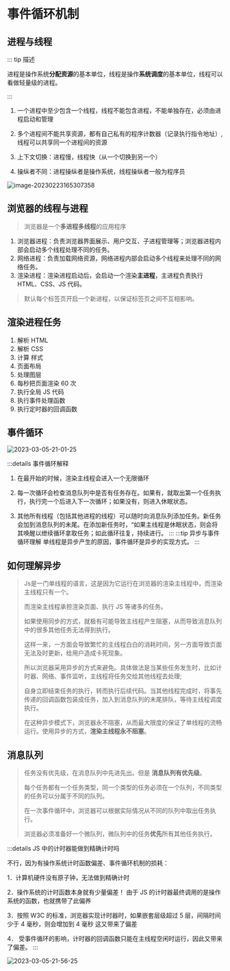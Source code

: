 # 事件循环机制

## 进程与线程 

::: tip 描述

进程是操作系统**分配资源**的基本单位，线程是操作**系统调度**的基本单位，线程可以看做轻量级的进程。

:::

1. 一个进程中至少包含一个线程，线程不能包含进程，不能单独存在，必须由进程启动和管理

2. 多个进程间不能共享资源，都有自己私有的程序计数器（记录执行指令地址）,线程可以共享同一个进程间的资源

3. 上下文切换：进程慢，线程快（从一个切换到另一个）

4. 操纵者不同：进程操纵者是操作系统，线程操纵者一般为程序员

   

![image-20230223165307358](https://zerdocs.oss-cn-shanghai.aliyuncs.com/febasis/202302231653903.png)

## 浏览器的线程与进程

> 浏览器是一个**多进程多线程**的应用程序

1. 浏览器进程：负责浏览器界面展示、用户交互、子进程管理等；浏览器进程内部会启动多个线程处理不同的任务。
2. 网络进程：负责加载网络资源，网络进程内部会启动多个线程来处理不同的网络任务。
3. 渲染进程：渲染进程启动后，会启动一个渲染**主进程**，主进程负责执行 HTML、CSS、JS 代码。 
> 默认每个标签页开启一个新进程，以保证标签页之间不互相影响。


## 渲染进程任务
1. 解析 HTML
2. 解析 CSS
3. 计算 样式
4. 页面布局
5. 处理图层
6. 每秒把页面渲染 60 次
7. 执行全局 JS 代码
8. 执行事件处理函数
9. 执行定时器的回调函数
## 事件循环
![2023-03-05-21-01-25](https://zerdocs.oss-cn-shanghai.aliyuncs.com/febasis/2023-03-05-21-01-25.png)

:::details 事件循环解释
1. 在最开始的时候，渲染主线程会进入一个无限循环

2. 每一次循环会检查消息队列中是否有任务存在。如果有，就取出第一个任务执行，执行完一个后进入下一次循环；如果没有，则进入休眠状态。

3. 其他所有线程（包括其他进程的线程）可以随时向消息队列添加任务。新任务会加到消息队列的未尾。在添加新任务时，“如果主线程是休眠状态，则会将其唤醒以绁续循环拿取任务；如此循环往复，持续进行。
:::
:::tip 异步与事件循环理解
单线程是异步产生的原因，事件循环是异步的实现方式。
:::
## 如何理解异步
> Js是一门单线程的语言，这是因为它运行在浏览器的渲染主线程中，而渲染主线程只有一个。
> 
> 而渲染主线程承担渲染页面、执行 JS 等诸多的任务。
>
> 如果使用同步的方式，就极有可能导致主线程产生阻塞，从而导致消息队列中的很多其他任务无法得到执行。
>
> 这样一来，一方面会导致繁忙的主线程白白的消耗时间，另一方面导致页面无法及时更新，给用户造成卡死现象。
>
> 所以浏览器采用异步的方式来避免。具体做法是当某些任务发生时，比如计时器、网络、事件监听，主线程将任务交给其他线程去处理;
>
> 自身立即结束任务的执行，转而执行后续代码。当其他线程完成时，将事先传递的回调函数包装成任务，加入到消息队列的未尾排队，等待主线程调度执行。
>
> 在这种异步模式下，浏览器永不阻塞，从而最大限度的保证了单线程的流畅运行。使用异步的方式，**渲染主线程永不阻塞**。

## 消息队列

>任务没有优先级，在消息队列中先进先出。但是 **消息队列有优先级**。
>
>每个任务都有一个任务类型，同一个类型的任务必须在一个队列，不同类型的任务可以分属于不同的队列。
>
>在一次事件循环中，浏览器可以根据实际情况从不同的队列中取出任务执行。
>
>浏览器必须准备好一个微队列，微队列中的任务**优先**所有其他任务执行。

:::details JS 中的计时器能做到精确计时吗

不行，因为有操作系统计时函数偏差、事件循环机制的损耗：

1．计算机硬件没有原子钟，无法做到精确计时

2．操作系统的计时函数本身就有少量偏差！ 由于 JS 的计时器最终调用的是操作系统的函数，也就携带了此偏养

3．按照 W3C 的标准，浏览器实现计时器时，如果嵌套层级超过 5 层，间隔时间少于 4 毫秒，则会增加到 4 毫秒  这又带来了偏差

4． 受事件循环的影响，计时器的回调函数只能在主线程空闲时运行，因此又带来了偏差。
:::

![2023-03-05-21-56-25](https://zerdocs.oss-cn-shanghai.aliyuncs.com/febasis/2023-03-05-21-56-25.png)



